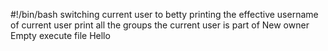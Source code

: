 #!/bin/bash
switching current user to betty
printing the effective username of current user
print all the groups the current user is part of
New owner
Empty
execute file Hello
